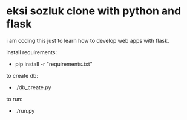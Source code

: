 eksi sozluk clone with python and flask
=============================================
i am coding this just to learn how to develop web apps with flask.

install requirements:
* pip install -r "requirements.txt"

to create db:
* ./db_create.py

to run:
* ./run.py
